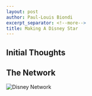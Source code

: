 ```yaml
---
layout: post
author: Paul-Louis Biondi
excerpt_separator: <!--more-->
title: Making A Disney Star
---
```


## Initial Thoughts


## The Network
![Disney Network](https://github.com/HUM-331-Princeton/HUM-331-Princeton.github.io/blob/8f0d3c559d08a8dbcfb9c370fff68927223881bc/images/Cytoscape%20Disney%20Network.png)
